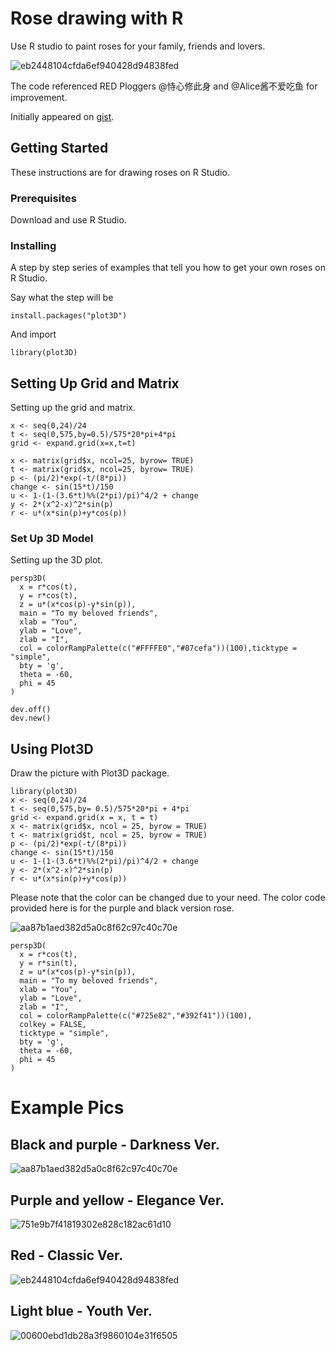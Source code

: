 # Rose drawing with R

Use R studio to paint roses for your family, friends and lovers.

![eb2448104cfda6ef940428d94838fed](https://github.com/user-attachments/assets/2a34191c-2c3d-407e-b92a-132519b578d8)

The code referenced RED Ploggers @恃心修此身 and @Alice酱不爱吃鱼 for improvement.

Initially appeared on
[gist](http://xhslink.com/a/1WN9P3fBr96Z).

## Getting Started

These instructions are for drawing roses on R Studio.

### Prerequisites

Download and use R Studio.

### Installing

A step by step series of examples that tell you how to get your own roses on R Studio.

Say what the step will be

    install.packages("plot3D")

And import

    library(plot3D)

## Setting Up Grid and Matrix

Setting up the grid and matrix.

    x <- seq(0,24)/24
    t <- seq(0,575,by=0.5)/575*20*pi+4*pi
    grid <- expand.grid(x=x,t=t)

    x <- matrix(grid$x, ncol=25, byrow= TRUE)
    t <- matrix(grid$x, ncol=25, byrow= TRUE)
    p <- (pi/2)*exp(-t/(8*pi))
    change <- sin(15*t)/150
    u <- 1-(1-(3.6*t)%%(2*pi)/pi)^4/2 + change
    y <- 2*(x^2-x)^2*sin(p)
    r <- u*(x*sin(p)+y*cos(p))

  ### Set Up 3D Model

Setting up the 3D plot.

    persp3D(
      x = r*cos(t),
      y = r*cos(t),
      z = u*(x*cos(p)-y*sin(p)),
      main = "To my beloved friends",
      xlab = "You",
      ylab = "Love",
      zlab = "I",
      col = colorRampPalette(c("#FFFFE0","#87cefa"))(100),ticktype = "simple",
      bty = 'g',
      theta = -60,
      phi = 45
    )
    
    dev.off()
    dev.new()

## Using Plot3D

Draw the picture with Plot3D package.

    library(plot3D)
    x <- seq(0,24)/24
    t <- seq(0,575,by= 0.5)/575*20*pi + 4*pi
    grid <- expand.grid(x = x, t = t)
    x <- matrix(grid$x, ncol = 25, byrow = TRUE)
    t <- matrix(grid$t, ncol = 25, byrow = TRUE)
    p <- (pi/2)*exp(-t/(8*pi))
    change <- sin(15*t)/150
    u <- 1-(1-(3.6*t)%%(2*pi)/pi)^4/2 + change
    y <- 2*(x^2-x)^2*sin(p)
    r <- u*(x*sin(p)+y*cos(p))

Please note that the color can be changed due to your need. The color code provided here is for the purple and black version rose.


![aa87b1aed382d5a0c8f62c97c40c70e](https://github.com/user-attachments/assets/68aa0e55-48b1-4629-8b0a-e4bd9ddf9016)





    persp3D(
      x = r*cos(t),
      y = r*sin(t),
      z = u*(x*cos(p)-y*sin(p)),
      main = "To my beloved friends",
      xlab = "You",
      ylab = "Love",
      zlab = "I",
      col = colorRampPalette(c("#725e82","#392f41"))(100),
      colkey = FALSE,
      ticktype = "simple",
      bty = 'g',
      theta = -60,
      phi = 45
    )



# Example Pics

## Black and purple - Darkness Ver.
![aa87b1aed382d5a0c8f62c97c40c70e](https://github.com/user-attachments/assets/5f68fc81-f8b4-4325-ad55-0b3a10c5b384)

## Purple and yellow - Elegance Ver.
![751e9b7f41819302e828c182ac61d10](https://github.com/user-attachments/assets/dc1d7c03-29fd-40c5-8b35-e5f280a6a8c2)

## Red - Classic Ver.
![eb2448104cfda6ef940428d94838fed](https://github.com/user-attachments/assets/9806dd28-7ec4-484e-a7ea-f0891be6124a)

## Light blue - Youth Ver.
![00600ebd1db28a3f9860104e31f6505](https://github.com/user-attachments/assets/9a921871-51a4-4268-a2ed-49688f504c7c)
